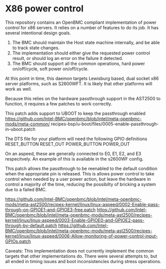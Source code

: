 # X86 power control

This repository contains an OpenBMC compliant implementation of power control
for x86 servers.  It relies on a number of features to do its job.  It has
several intentional design goals.
1. The BMC should maintain the Host state machine internally, and be able to
   track state changes.
2. The implementation should either give the requested power control result, or
   should log an error on the failure it detected.
3. The BMC should support all the common operations, hard power on/off/cycle,
   soft power on/off/cycle.

At this point in time, this daemon targets Lewisburg based, dual socket x86
server platforms, such as S2600WFT.  It is likely that other platforms will work
as well.

Because this relies on the hardware passthrough support in the AST2500 to
function, it requires a few patches to work correctly.

This patch adds support to UBOOT to keep the passthrough enabled
https://github.com/Intel-BMC/openbmc/blob/intel/meta-openbmc-mods/meta-common/
recipes-bsp/u-boot/files/0005-enable-passthrough-in-uboot.patch

The DTS file for your platform will need the following GPIO definitions
RESET_BUTTON
RESET_OUT
POWER_BUTTON
POWER_OUT

On an aspeed, these are generally connected to E0, E1, E2, and E3 respecitvely.
An example of this is available in the s2600WF config.

This patch allows the passthrough to be reenabled to the default condition when
the appropriate pin is released.  This is allows power control to take control
when needed by a user power action, but leave the hardware in control a majority
of the time, reducing the possibilty of bricking a system due to a failed BMC.

https://github.com/Intel-BMC/openbmc/blob/intel/meta-openbmc-mods/meta-ast2500/recipes-kernel/linux/linux-aspeed/0002-Enable-pass-through-on-GPIOE1-and-GPIOE3-free.patch
https://github.com/Intel-BMC/openbmc/blob/intel/meta-openbmc-mods/meta-ast2500/recipes-kernel/linux/linux-aspeed/0003-Enable-GPIOE0-and-GPIOE2-pass-through-by-default.patch
https://github.com/Intel-BMC/openbmc/blob/intel/meta-openbmc-mods/meta-ast2500/recipes-kernel/linux/linux-aspeed/0006-Allow-monitoring-of-power-control-input-GPIOs.patch


Caveats:
This implementation does not currently implement the common targets that other
implementations do.  There were several attempts to, but all ended in timing
issues and boot inconsistencies during stress operations.
